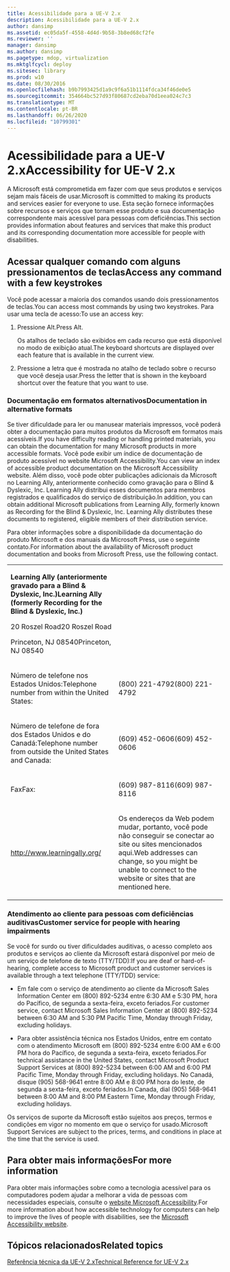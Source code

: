 ```yaml
---
title: Acessibilidade para a UE-V 2.x
description: Acessibilidade para a UE-V 2.x
author: dansimp
ms.assetid: ec05da5f-4558-4d4d-9b58-3b8ed68cf2fe
ms.reviewer: ''
manager: dansimp
ms.author: dansimp
ms.pagetype: mdop, virtualization
ms.mktglfcycl: deploy
ms.sitesec: library
ms.prod: w10
ms.date: 08/30/2016
ms.openlocfilehash: b9b7993425d1a9c9f6a51b1114fdca34f46de0e5
ms.sourcegitcommit: 354664bc527d93f80687cd2eba70d1eea024c7c3
ms.translationtype: MT
ms.contentlocale: pt-BR
ms.lasthandoff: 06/26/2020
ms.locfileid: "10799301"
---
```

# <span data-ttu-id="d697f-103">Acessibilidade para a UE-V 2.x</span><span class="sxs-lookup"><span data-stu-id="d697f-103">Accessibility for UE-V 2.x</span></span>


<span data-ttu-id="d697f-104">A Microsoft está comprometida em fazer com que seus produtos e serviços sejam mais fáceis de usar.</span><span class="sxs-lookup"><span data-stu-id="d697f-104">Microsoft is committed to making its products and services easier for everyone to use.</span></span> <span data-ttu-id="d697f-105">Esta seção fornece informações sobre recursos e serviços que tornam esse produto e sua documentação correspondente mais acessível para pessoas com deficiências.</span><span class="sxs-lookup"><span data-stu-id="d697f-105">This section provides information about features and services that make this product and its corresponding documentation more accessible for people with disabilities.</span></span>

## <span data-ttu-id="d697f-106">Acessar qualquer comando com alguns pressionamentos de teclas</span><span class="sxs-lookup"><span data-stu-id="d697f-106">Access any command with a few keystrokes</span></span>


<span data-ttu-id="d697f-107">Você pode acessar a maioria dos comandos usando dois pressionamentos de teclas.</span><span class="sxs-lookup"><span data-stu-id="d697f-107">You can access most commands by using two keystrokes.</span></span> <span data-ttu-id="d697f-108">Para usar uma tecla de acesso:</span><span class="sxs-lookup"><span data-stu-id="d697f-108">To use an access key:</span></span>

1.  <span data-ttu-id="d697f-109">Pressione Alt.</span><span class="sxs-lookup"><span data-stu-id="d697f-109">Press Alt.</span></span>

    <span data-ttu-id="d697f-110">Os atalhos de teclado são exibidos em cada recurso que está disponível no modo de exibição atual.</span><span class="sxs-lookup"><span data-stu-id="d697f-110">The keyboard shortcuts are displayed over each feature that is available in the current view.</span></span>

2.  <span data-ttu-id="d697f-111">Pressione a letra que é mostrada no atalho de teclado sobre o recurso que você deseja usar.</span><span class="sxs-lookup"><span data-stu-id="d697f-111">Press the letter that is shown in the keyboard shortcut over the feature that you want to use.</span></span>

### <span data-ttu-id="d697f-112">Documentação em formatos alternativos</span><span class="sxs-lookup"><span data-stu-id="d697f-112">Documentation in alternative formats</span></span>

<span data-ttu-id="d697f-113">Se tiver dificuldade para ler ou manusear materiais impressos, você poderá obter a documentação para muitos produtos da Microsoft em formatos mais acessíveis.</span><span class="sxs-lookup"><span data-stu-id="d697f-113">If you have difficulty reading or handling printed materials, you can obtain the documentation for many Microsoft products in more accessible formats.</span></span> <span data-ttu-id="d697f-114">Você pode exibir um índice de documentação de produto acessível no website Microsoft Accessibility.</span><span class="sxs-lookup"><span data-stu-id="d697f-114">You can view an index of accessible product documentation on the Microsoft Accessibility website.</span></span> <span data-ttu-id="d697f-115">Além disso, você pode obter publicações adicionais da Microsoft no Learning Ally, anteriormente conhecido como gravação para o Blind & Dyslexic, Inc. Learning Ally distribui esses documentos para membros registrados e qualificados do serviço de distribuição.</span><span class="sxs-lookup"><span data-stu-id="d697f-115">In addition, you can obtain additional Microsoft publications from Learning Ally, formerly known as Recording for the Blind & Dyslexic, Inc. Learning Ally distributes these documents to registered, eligible members of their distribution service.</span></span>

<span data-ttu-id="d697f-116">Para obter informações sobre a disponibilidade da documentação do produto Microsoft e dos manuais da Microsoft Press, use o seguinte contato.</span><span class="sxs-lookup"><span data-stu-id="d697f-116">For information about the availability of Microsoft product documentation and books from Microsoft Press, use the following contact.</span></span>

<table>
<colgroup>
<col width="50%" />
<col width="50%" />
</colgroup>
<tbody>
<tr class="odd">
<td align="left"><p><strong><span data-ttu-id="d697f-117">Learning Ally (anteriormente gravado para a Blind &amp; Dyslexic, Inc.)</span><span class="sxs-lookup"><span data-stu-id="d697f-117">Learning Ally (formerly Recording for the Blind &amp; Dyslexic, Inc.)</span></span></strong></p>
<p><span data-ttu-id="d697f-118">20 Roszel Road</span><span class="sxs-lookup"><span data-stu-id="d697f-118">20 Roszel Road</span></span></p>
<p><span data-ttu-id="d697f-119">Princeton, NJ 08540</span><span class="sxs-lookup"><span data-stu-id="d697f-119">Princeton, NJ 08540</span></span></p></td>
<td align="left"><p></p></td>
</tr>
<tr class="even">
<td align="left"><p><span data-ttu-id="d697f-120">Número de telefone nos Estados Unidos:</span><span class="sxs-lookup"><span data-stu-id="d697f-120">Telephone number from within the United States:</span></span></p></td>
<td align="left"><p><span data-ttu-id="d697f-121">(800) 221-4792</span><span class="sxs-lookup"><span data-stu-id="d697f-121">(800) 221-4792</span></span></p></td>
</tr>
<tr class="odd">
<td align="left"><p><span data-ttu-id="d697f-122">Número de telefone de fora dos Estados Unidos e do Canadá:</span><span class="sxs-lookup"><span data-stu-id="d697f-122">Telephone number from outside the United States and Canada:</span></span></p></td>
<td align="left"><p><span data-ttu-id="d697f-123">(609) 452-0606</span><span class="sxs-lookup"><span data-stu-id="d697f-123">(609) 452-0606</span></span></p></td>
</tr>
<tr class="even">
<td align="left"><p><span data-ttu-id="d697f-124">Fax</span><span class="sxs-lookup"><span data-stu-id="d697f-124">Fax:</span></span></p></td>
<td align="left"><p><span data-ttu-id="d697f-125">(609) 987-8116</span><span class="sxs-lookup"><span data-stu-id="d697f-125">(609) 987-8116</span></span></p></td>
</tr>
<tr class="odd">
<td align="left"><p><a href="https://go.microsoft.com/fwlink/p/?linkid=239" data-raw-source="[http://www.learningally.org/](https://go.microsoft.com/fwlink/p/?linkid=239)">http://www.learningally.org/</a></p></td>
<td align="left"><p><span data-ttu-id="d697f-126">Os endereços da Web podem mudar, portanto, você pode não conseguir se conectar ao site ou sites mencionados aqui.</span><span class="sxs-lookup"><span data-stu-id="d697f-126">Web addresses can change, so you might be unable to connect to the website or sites that are mentioned here.</span></span></p></td>
</tr>
</tbody>
</table>

 

### <span data-ttu-id="d697f-127">Atendimento ao cliente para pessoas com deficiências auditivas</span><span class="sxs-lookup"><span data-stu-id="d697f-127">Customer service for people with hearing impairments</span></span>

<span data-ttu-id="d697f-128">Se você for surdo ou tiver dificuldades auditivas, o acesso completo aos produtos e serviços ao cliente da Microsoft estará disponível por meio de um serviço de telefone de texto (TTY/TDD):</span><span class="sxs-lookup"><span data-stu-id="d697f-128">If you are deaf or hard-of-hearing, complete access to Microsoft product and customer services is available through a text telephone (TTY/TDD) service:</span></span>

-   <span data-ttu-id="d697f-129">Em fale com o serviço de atendimento ao cliente da Microsoft Sales Information Center em (800) 892-5234 entre 6:30 AM e 5:30 PM, hora do Pacífico, de segunda a sexta-feira, exceto feriados.</span><span class="sxs-lookup"><span data-stu-id="d697f-129">For customer service, contact Microsoft Sales Information Center at (800) 892-5234 between 6:30 AM and 5:30 PM Pacific Time, Monday through Friday, excluding holidays.</span></span>

-   <span data-ttu-id="d697f-130">Para obter assistência técnica nos Estados Unidos, entre em contato com o atendimento Microsoft em (800) 892-5234 entre 6:00 AM e 6:00 PM hora do Pacífico, de segunda a sexta-feira, exceto feriados.</span><span class="sxs-lookup"><span data-stu-id="d697f-130">For technical assistance in the United States, contact Microsoft Product Support Services at (800) 892-5234 between 6:00 AM and 6:00 PM Pacific Time, Monday through Friday, excluding holidays.</span></span> <span data-ttu-id="d697f-131">No Canadá, disque (905) 568-9641 entre 8:00 AM e 8:00 PM hora do leste, de segunda a sexta-feira, exceto feriados.</span><span class="sxs-lookup"><span data-stu-id="d697f-131">In Canada, dial (905) 568-9641 between 8:00 AM and 8:00 PM Eastern Time, Monday through Friday, excluding holidays.</span></span>

<span data-ttu-id="d697f-132">Os serviços de suporte da Microsoft estão sujeitos aos preços, termos e condições em vigor no momento em que o serviço for usado.</span><span class="sxs-lookup"><span data-stu-id="d697f-132">Microsoft Support Services are subject to the prices, terms, and conditions in place at the time that the service is used.</span></span>

## <span data-ttu-id="d697f-133">Para obter mais informações</span><span class="sxs-lookup"><span data-stu-id="d697f-133">For more information</span></span>


<span data-ttu-id="d697f-134">Para obter mais informações sobre como a tecnologia acessível para os computadores podem ajudar a melhorar a vida de pessoas com necessidades especiais, consulte o [website Microsoft Accessibility](https://go.microsoft.com/fwlink/p/?linkid=8431).</span><span class="sxs-lookup"><span data-stu-id="d697f-134">For more information about how accessible technology for computers can help to improve the lives of people with disabilities, see the [Microsoft Accessibility website](https://go.microsoft.com/fwlink/p/?linkid=8431).</span></span>






## <span data-ttu-id="d697f-135">Tópicos relacionados</span><span class="sxs-lookup"><span data-stu-id="d697f-135">Related topics</span></span>


[<span data-ttu-id="d697f-136">Referência técnica da UE-V 2.x</span><span class="sxs-lookup"><span data-stu-id="d697f-136">Technical Reference for UE-V 2.x</span></span>](technical-reference-for-ue-v-2x-both-uevv2.md)

 

 





